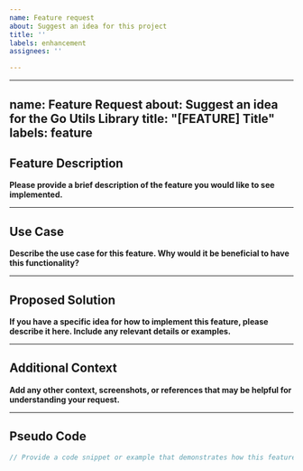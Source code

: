 ```yaml
---
name: Feature request
about: Suggest an idea for this project
title: ''
labels: enhancement
assignees: ''

---
```


---
name: Feature Request
about: Suggest an idea for the Go Utils Library
title: "[FEATURE] Title"
labels: feature
---

## Feature Description

**Please provide a brief description of the feature you would like to see implemented.**

---

## Use Case

**Describe the use case for this feature. Why would it be beneficial to have this functionality?**

---

## Proposed Solution

**If you have a specific idea for how to implement this feature, please describe it here. Include any relevant details or examples.**

---

## Additional Context

**Add any other context, screenshots, or references that may be helpful for understanding your request.**

---

## Pseudo Code

```go
// Provide a code snippet or example that demonstrates how this feature might be used
